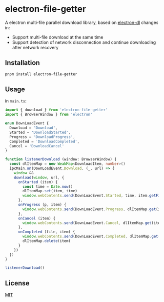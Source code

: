 # electron-file-getter

A electron multi-file parallel download library, based on [electron-dl](https://github.com/sindresorhus/electron-dl/)
changes in:

- Support multi-file download at the same time
- Support detection of network disconnection and continue downloading after network recovery

## Installation

```bash
pnpm install electron-file-getter
```

## Usage

in `main.ts`:

```typescript
import { download } from 'electron-file-getter'
import { BrowserWindow } from 'electron'

enum DownLoadEvent {
  Download = 'Download',
  Started = 'DownloadStarted',
  Progress = 'DownloadProgress',
  Completed = 'DownloadCompleted',
  Cancel = 'DownloadCancel'
}

function listenerDownload (window: BrowserWindow) {
  const dlItemMap = new WeakMap<DownloadItem, number>()
  ipcMain.on(DownLoadEvent.Download, (_, url) => {
    window &&
    download(window, url, {
      onStarted (item) {
        const time = Date.now()
        dlItemMap.set(item, time)
        window.webContents.send(DownLoadEvent.Started, time, item.getFilename())
      },
      onProgress (p, item) {
        window.webContents.send(DownLoadEvent.Progress, dlItemMap.get(item), p)
      },
      onCancel (item) {
        window.webContents.send(DownLoadEvent.Cancel, dlItemMap.get(item))
      },
      onCompleted (file, item) {
        window.webContents.send(DownLoadEvent.Completed, dlItemMap.get(item), file)
        dlItemMap.delete(item)
      }
    })
  })
}

listenerDownload()
```

## License

[MIT](https://opensource.org/license/mit/)